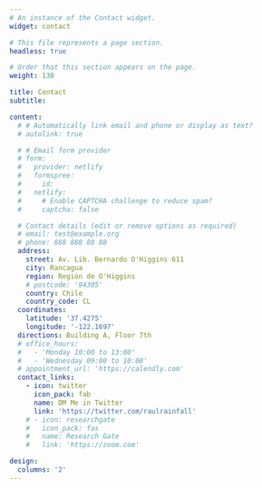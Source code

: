 ```yaml
---
# An instance of the Contact widget.
widget: contact

# This file represents a page section.
headless: true

# Order that this section appears on the page.
weight: 130

title: Contact
subtitle:

content:
  # # Automatically link email and phone or display as text?
  # autolink: true

  # # Email form provider
  # form:
  #   provider: netlify
  #   formspree:
  #     id:
  #   netlify:
  #     # Enable CAPTCHA challenge to reduce spam?
  #     captcha: false

  # Contact details (edit or remove options as required)
  # email: test@example.org
  # phone: 888 888 88 88
  address:
    street: Av. Lib. Bernardo O'Higgins 611
    city: Rancagua
    region: Región de O'Higgins
    # postcode: '94305'
    country: Chile
    country_code: CL
  coordinates:
    latitude: '37.4275'
    longitude: '-122.1697'
  directions: Building A, Floor 7th
  # office_hours:
  #   - 'Monday 10:00 to 13:00'
  #   - 'Wednesday 09:00 to 10:00'
  # appointment_url: 'https://calendly.com'
  contact_links:
    - icon: twitter
      icon_pack: fab
      name: DM Me in Twitter
      link: 'https://twitter.com/raulrainfall'
    # - icon: researchgate
    #   icon_pack: fas
    #   name: Research Gate
    #   link: 'https://zoom.com'      

design:
  columns: '2'
---
```

